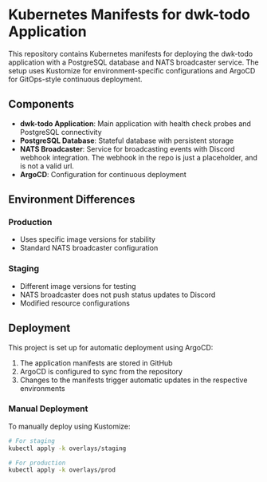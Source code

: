# Kubernetes Manifests for dwk-todo Application

This repository contains Kubernetes manifests for deploying the dwk-todo application with a PostgreSQL database and NATS broadcaster service. The setup uses Kustomize for environment-specific configurations and ArgoCD for GitOps-style continuous deployment.

## Components

- **dwk-todo Application**: Main application with health check probes and PostgreSQL connectivity
- **PostgreSQL Database**: Stateful database with persistent storage
- **NATS Broadcaster**: Service for broadcasting events with Discord webhook integration. The webhook in the repo is just a placeholder, and is not a valid url.
- **ArgoCD**: Configuration for continuous deployment

## Environment Differences

### Production
- Uses specific image versions for stability
- Standard NATS broadcaster configuration

### Staging
- Different image versions for testing
- NATS broadcaster does not push status updates to Discord
- Modified resource configurations

## Deployment

This project is set up for automatic deployment using ArgoCD:

1. The application manifests are stored in GitHub
2. ArgoCD is configured to sync from the repository
3. Changes to the manifests trigger automatic updates in the respective environments

### Manual Deployment

To manually deploy using Kustomize:

```bash
# For staging
kubectl apply -k overlays/staging

# For production
kubectl apply -k overlays/prod
```